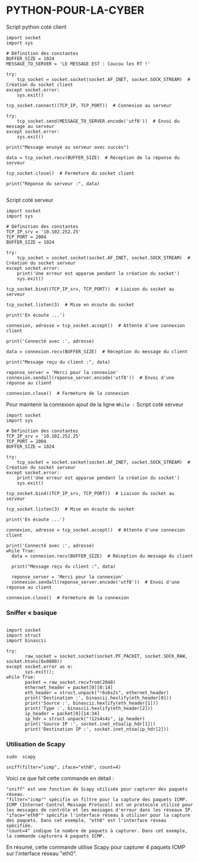 # PYTHON-POUR-LA-CYBER

Script python coté client
```
import socket
import sys

# Définition des constantes
BUFFER_SIZE = 1024
MESSAGE_TO_SERVER = 'LE MESSAGE EST : Coucou les RT !'

try:
    tcp_socket = socket.socket(socket.AF_INET, socket.SOCK_STREAM)  # Création du socket client
except socket.error:
    sys.exit()

tcp_socket.connect((TCP_IP, TCP_PORT))  # Connexion au serveur

try:
    tcp_socket.send(MESSAGE_TO_SERVER.encode('utf8'))  # Envoi du message au serveur
except socket.error:
    sys.exit()

print("Message envoyé au serveur avec succès")

data = tcp_socket.recv(BUFFER_SIZE)  # Réception de la réponse du serveur

tcp_socket.close()  # Fermeture du socket client

print("Réponse du serveur :", data)


```

Script coté serveur

```
import socket
import sys

# Définition des constantes
TCP_IP_srv = '10.102.252.25'
TCP_PORT = 2004
BUFFER_SIZE = 1024

try:
    tcp_socket = socket.socket(socket.AF_INET, socket.SOCK_STREAM)  # Création du socket serveur
except socket.error:
    print('Une erreur est apparue pendant la création du socket')
    sys.exit()

tcp_socket.bind((TCP_IP_srv, TCP_PORT))  # Liaison du socket au serveur

tcp_socket.listen(3)  # Mise en écoute du socket

print('En écoute ...')

connexion, adresse = tcp_socket.accept()  # Attente d'une connexion client

print('Connecté avec :', adresse)

data = connexion.recv(BUFFER_SIZE)  # Réception du message du client

print("Message reçu du client :", data)

reponse_server = 'Merci pour la connexion'
connexion.sendall(reponse_server.encode('utf8'))  # Envoi d'une réponse au client

connexion.close()  # Fermeture de la connexion

```
Pour maintenir la connexion ajout de la ligne `While :`
Script coté serveur

```
import socket
import sys

# Définition des constantes
TCP_IP_srv = '10.102.252.25'
TCP_PORT = 2004
BUFFER_SIZE = 1024

try:
    tcp_socket = socket.socket(socket.AF_INET, socket.SOCK_STREAM)  # Création du socket serveur
except socket.error:
    print('Une erreur est apparue pendant la création du socket')
    sys.exit()

tcp_socket.bind((TCP_IP_srv, TCP_PORT))  # Liaison du socket au serveur

tcp_socket.listen(3)  # Mise en écoute du socket

print('En écoute ...')

connexion, adresse = tcp_socket.accept()  # Attente d'une connexion client

print('Connecté avec :', adresse)
while True:
  data = connexion.recv(BUFFER_SIZE)  # Réception du message du client

  print("Message reçu du client :", data)

  reponse_server = 'Merci pour la connexion'
  connexion.sendall(reponse_server.encode('utf8'))  # Envoi d'une réponse au client

connexion.close()  # Fermeture de la connexion

```
### Sniffer « basique
```

import socket
import struct
import binascii

try:
       raw_socket = socket.socket(socket.PF_PACKET, socket.SOCK_RAW, socket.htons(0x0800))
except socket.error as e:
       sys.exit();
while True:
       packet = raw_socket.recvfrom(2048)
       ethernet_header = packet[0][0:14]
       eth_header = struct.unpack("!6s6s2s", ethernet_header)
       print('Destination :', binascii.hexlify(eth_header[0]))
       print('Source :', binascii.hexlify(eth_header[1]))
       print('Type :', binascii.hexlify(eth_header[2]))
       ip_header = packet[0][14:34]
       ip_hdr = struct.unpack("!12s4s4s", ip_header)
       print('Source IP :', socket.inet_ntoa(ip_hdr[1]))
       print('Destination IP :', socket.inet_ntoa(ip_hdr[2]))

```
### Utilisation de Scapy
```
sudo  scapy
```
```
sniff(filter="icmp", iface="eth0", count=4)
```

Voici ce que fait cette commande en détail :

    "sniff" est une fonction de Scapy utilisée pour capturer des paquets réseau.
    "filter="icmp"" spécifie un filtre pour la capture des paquets ICMP. ICMP (Internet Control Message Protocol) est un protocole utilisé pour les messages de contrôle et les messages d'erreur dans les réseaux IP.
    "iface="eth0"" spécifie l'interface réseau à utiliser pour la capture des paquets. Dans cet exemple, "eth0" est l'interface réseau spécifiée.
    "count=4" indique le nombre de paquets à capturer. Dans cet exemple, la commande capturera 4 paquets ICMP.

En résumé, cette commande utilise Scapy pour capturer 4 paquets ICMP sur l'interface réseau "eth0".

